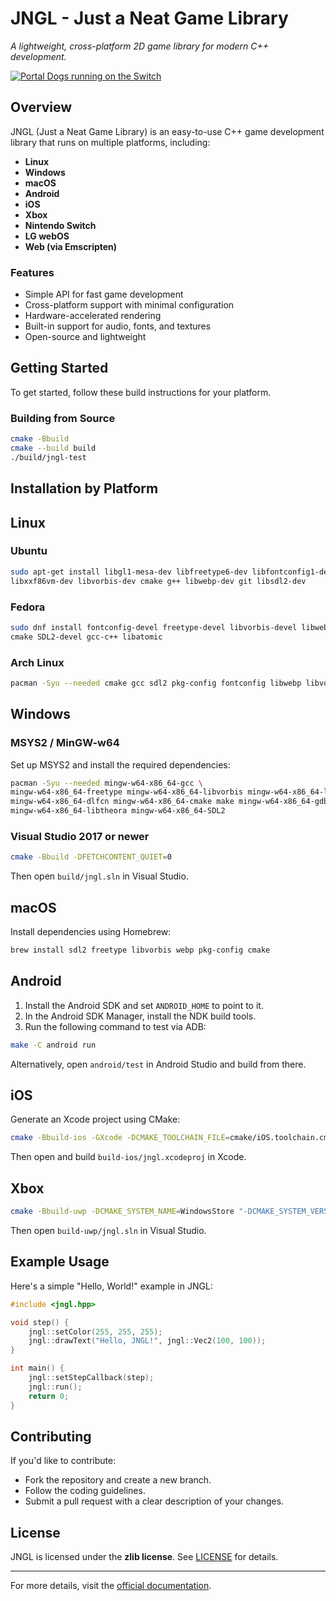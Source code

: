 # JNGL - Just a Neat Game Library

*A lightweight, cross-platform 2D game library for modern C++ development.*

[![Portal Dogs running on the Switch](https://user-images.githubusercontent.com/80071/105062511-f651d480-5a7a-11eb-8cd3-260c7929353a.gif)](https://portaldogs.com/)

## Overview
JNGL (Just a Neat Game Library) is an easy-to-use C++ game development library that runs on multiple platforms, including:

- **Linux**
- **Windows**
- **macOS**
- **Android**
- **iOS**
- **Xbox**
- **Nintendo Switch**
- **LG webOS**
- **Web (via Emscripten)**

### Features
- Simple API for fast game development  
- Cross-platform support with minimal configuration  
- Hardware-accelerated rendering  
- Built-in support for audio, fonts, and textures  
- Open-source and lightweight  

## Getting Started
To get started, follow these build instructions for your platform.

### Building from Source
```bash
cmake -Bbuild
cmake --build build
./build/jngl-test
```

## Installation by Platform
## Linux
### Ubuntu
```bash
sudo apt-get install libgl1-mesa-dev libfreetype6-dev libfontconfig1-dev libpng-dev \
libxxf86vm-dev libvorbis-dev cmake g++ libwebp-dev git libsdl2-dev
```
### Fedora
```bash
sudo dnf install fontconfig-devel freetype-devel libvorbis-devel libwebp-devel \
cmake SDL2-devel gcc-c++ libatomic
```
### Arch Linux
```bash
pacman -Syu --needed cmake gcc sdl2 pkg-config fontconfig libwebp libvorbis
```

## Windows
### MSYS2 / MinGW-w64
Set up MSYS2 and install the required dependencies:
```bash
pacman -Syu --needed mingw-w64-x86_64-gcc \
mingw-w64-x86_64-freetype mingw-w64-x86_64-libvorbis mingw-w64-x86_64-libwebp \
mingw-w64-x86_64-dlfcn mingw-w64-x86_64-cmake make mingw-w64-x86_64-gdb \
mingw-w64-x86_64-libtheora mingw-w64-x86_64-SDL2
```
### Visual Studio 2017 or newer
```bash
cmake -Bbuild -DFETCHCONTENT_QUIET=0
```
Then open `build/jngl.sln` in Visual Studio.

## macOS
Install dependencies using Homebrew:
```bash
brew install sdl2 freetype libvorbis webp pkg-config cmake
```

## Android
1. Install the Android SDK and set `ANDROID_HOME` to point to it.
2. In the Android SDK Manager, install the NDK build tools.
3. Run the following command to test via ADB:
```bash
make -C android run
```
Alternatively, open `android/test` in Android Studio and build from there.

## iOS
Generate an Xcode project using CMake:
```bash
cmake -Bbuild-ios -GXcode -DCMAKE_TOOLCHAIN_FILE=cmake/iOS.toolchain.cmake -DIOS_PLATFORM=SIMULATOR
```
Then open and build `build-ios/jngl.xcodeproj` in Xcode.

## Xbox
```bash
cmake -Bbuild-uwp -DCMAKE_SYSTEM_NAME=WindowsStore "-DCMAKE_SYSTEM_VERSION=10.0"
```
Then open `build-uwp/jngl.sln` in Visual Studio.

## Example Usage
Here's a simple "Hello, World!" example in JNGL:
```cpp
#include <jngl.hpp>

void step() {
    jngl::setColor(255, 255, 255);
    jngl::drawText("Hello, JNGL!", jngl::Vec2(100, 100));
}

int main() {
    jngl::setStepCallback(step);
    jngl::run();
    return 0;
}
```

## Contributing
If you'd like to contribute:
- Fork the repository and create a new branch.
- Follow the coding guidelines.
- Submit a pull request with a clear description of your changes.

## License
JNGL is licensed under the **zlib license**. See [LICENSE](https://en.wikipedia.org/wiki/Zlib_License) for details.

---
For more details, visit the [official documentation](https://bixense.com/jngl/annotated.html).

